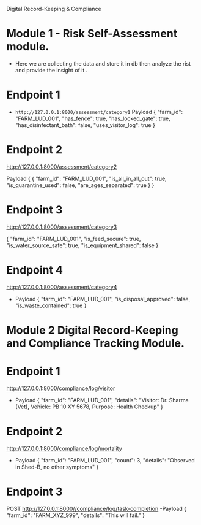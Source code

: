 Digital Record-Keeping & Compliance
# Module 1 - Risk Self-Assessment module.
- Here we are collecting the data and store it in db then analyze the rist  and provide the insight of it .
# Endpoint 1
- `http://127.0.0.1:8000/assessment/category1`
Payload  {
  "farm_id": "FARM_LUD_001",
  "has_fence": true,
  "has_locked_gate": true,
  "has_disinfectant_bath": false,
  "uses_visitor_log": true
}

# Endpoint 2 
http://127.0.0.1:8000/assessment/category2

Payload {
    {
  "farm_id": "FARM_LUD_001",
  "is_all_in_all_out": true,
  "is_quarantine_used": false,
  "are_ages_separated": true
}
}

# Endpoint 3 
http://127.0.0.1:8000/assessment/category3

{
  "farm_id": "FARM_LUD_001",
  "is_feed_secure": true,
  "is_water_source_safe": true,
  "is_equipment_shared": false
}

# Endpoint 4 
http://127.0.0.1:8000/assessment/category4
- Payload
{
  "farm_id": "FARM_LUD_001",
  "is_disposal_approved": false,
  "is_waste_contained": true
}
# Module 2 Digital Record-Keeping and Compliance Tracking Module.
# Endpoint 1
http://127.0.0.1:8000/compliance/log/visitor
- Payload
{
  "farm_id": "FARM_LUD_001",
  "details": "Visitor: Dr. Sharma (Vet), Vehicle: PB 10 XY 5678, Purpose: Health Checkup"
}

# Endpoint 2

http://127.0.0.1:8000/compliance/log/mortality
- Payload
{
  "farm_id": "FARM_LUD_001",
  "count": 3,
  "details": "Observed in Shed-B, no other symptoms"
}

# Endpoint 3

POST http://127.0.0.1:8000//compliance/log/task-completion
-Payload
{
  "farm_id": "FARM_XYZ_999",
  "details": "This will fail."
}